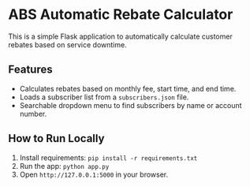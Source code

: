 # ABS Automatic Rebate Calculator

This is a simple Flask application to automatically calculate customer rebates based on service downtime.

## Features
-   Calculates rebates based on monthly fee, start time, and end time.
-   Loads a subscriber list from a `subscribers.json` file.
-   Searchable dropdown menu to find subscribers by name or account number.

## How to Run Locally
1.  Install requirements: `pip install -r requirements.txt`
2.  Run the app: `python app.py`
3.  Open `http://127.0.0.1:5000` in your browser.